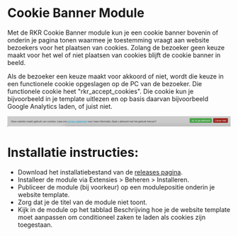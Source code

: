 Cookie Banner Module
====================

Met de RKR Cookie Banner module kun je een cookie banner bovenin of onderin je pagina tonen waarmee je toestemming vraagt aan website bezoekers voor het plaatsen van cookies. Zolang de bezoeker geen keuze maakt voor het wel of niet plaatsen van cookies blijft de cookie banner in beeld.

Als de bezoeker een keuze maakt voor akkoord of niet, wordt die keuze in een functionele cookie opgeslagen op de PC van de bezoeker. Die functionele cookie heet "rkr_accept_cookies". Die cookie kun je bijvoorbeeld in je template uitlezen en op basis daarvan bijvoorbeeld Google Analytics laden, of juist niet.

![Voorbeeld](https://github.com/renekreijveld/RKR-Cookie-Banner-module/raw/master/screenshots/cookiebanner.png "Voorbeeld")

# Installatie instructies:
* Download het installatiebestand van de [releases pagina](https://github.com/renekreijveld/RKR-Cookie-Banner-module/releases).
* Installeer de module via Extensies > Beheren > Installeren.
* Publiceer de module (bij voorkeur) op een modulepositie onderin je website template.
* Zorg dat je de titel van de module niet toont.
* Kijk in de module op het tabblad Beschrijving hoe je de website template moet aanpassen om conditioneel zaken te laden als cookies zijn toegestaan.
